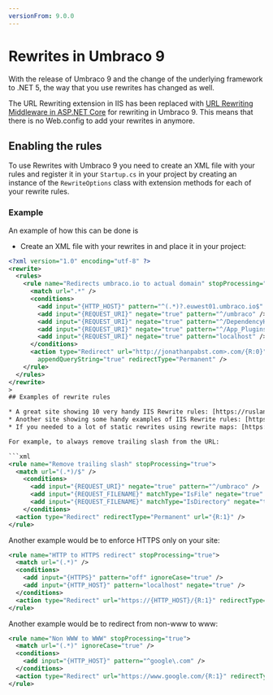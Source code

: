 ```yaml
---
versionFrom: 9.0.0
---
```


# Rewrites in Umbraco 9

With the release of Umbraco 9 and the change of the underlying framework to .NET 5, the way that you use rewrites has changed as well.

The URL Rewriting extension in IIS has been replaced with [URL Rewriting Middleware in ASP.NET Core](https://docs.microsoft.com/en-us/aspnet/core/fundamentals/url-rewriting?view=aspnetcore-5.0) for rewriting in Umbraco 9.
This means that there is no Web.config to add your rewrites in anymore.

## Enabling the rules

To use Rewrites with Umbraco 9 you need to create an XML file with your rules and register it in your `Startup.cs` in your project by creating an instance of the `RewriteOptions` class with extension methods for each of your rewrite rules.

### Example

An example of how this can be done is

- Create an XML file with your rewrites in and place it in your project:

```xml
<?xml version="1.0" encoding="utf-8" ?>
<rewrite>
  <rules>
    <rule name="Redirects umbraco.io to actual domain" stopProcessing="true">
      <match url=".*" />
      <conditions>
        <add input="{HTTP_HOST}" pattern="^(.*)?.euwest01.umbraco.io$" />
        <add input="{REQUEST_URI}" negate="true" pattern="^/umbraco" />
        <add input="{REQUEST_URI}" negate="true" pattern="^/DependencyHandler.axd" />
        <add input="{REQUEST_URI}" negate="true" pattern="^/App_Plugins" />
        <add input="{REQUEST_URI}" negate="true" pattern="localhost" />
      </conditions>
      <action type="Redirect" url="http://jonathanpabst.com>.com/{R:0}"
        appendQueryString="true" redirectType="Permanent" />
    </rule>
  </rules>
</rewrite>
>
## Examples of rewrite rules

* A great site showing 10 very handy IIS Rewrite rules: [https://ruslany.net/2009/04/10-url-rewriting-tips-and-tricks/](https://ruslany.net/2009/04/10-url-rewriting-tips-and-tricks/)
* Another site showing some handy examples of IIS Rewrite rules: [https://odetocode.com/blogs/scott/archive/2014/03/27/some-useful-iis-rewrite-rules.aspx](https://odetocode.com/blogs/scott/archive/2014/03/27/some-useful-iis-rewrite-rules.aspx)
* If you needed to a lot of static rewrites using rewrite maps: [https://www.iis.net/learn/extensions/url-rewrite-module/rule-with-rewrite-map-rule-template](https://www.iis.net/learn/extensions/url-rewrite-module/rule-with-rewrite-map-rule-template)

For example, to always remove trailing slash from the URL:

```xml
<rule name="Remove trailing slash" stopProcessing="true">
  <match url="(.*)/$" />
    <conditions>      
      <add input="{REQUEST_URI}" negate="true" pattern="^/umbraco" />
      <add input="{REQUEST_FILENAME}" matchType="IsFile" negate="true" />
      <add input="{REQUEST_FILENAME}" matchType="IsDirectory" negate="true" />
    </conditions>
  <action type="Redirect" redirectType="Permanent" url="{R:1}" />
</rule>
```

Another example would be to enforce HTTPS only on your site:

```xml
<rule name="HTTP to HTTPS redirect" stopProcessing="true">
  <match url="(.*)" />
  <conditions>
    <add input="{HTTPS}" pattern="off" ignoreCase="true" />
    <add input="{HTTP_HOST}" pattern="localhost" negate="true" />
  </conditions>
  <action type="Redirect" url="https://{HTTP_HOST}/{R:1}" redirectType="Permanent" />
</rule>
```

Another example would be to redirect from non-www to www:

```xml
<rule name="Non WWW to WWW" stopProcessing="true">
  <match url="(.*)" ignoreCase="true" />
  <conditions>
    <add input="{HTTP_HOST}" pattern="^google\.com" />
  </conditions>
  <action type="Redirect" url="https://www.google.com/{R:1}" redirectType="Permanent" />
</rule>
```
